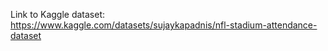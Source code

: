 Link to Kaggle dataset: https://www.kaggle.com/datasets/sujaykapadnis/nfl-stadium-attendance-dataset

